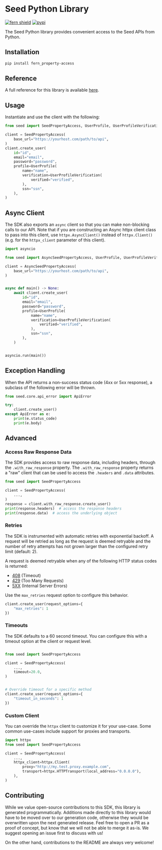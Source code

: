 # Seed Python Library

[![fern shield](https://img.shields.io/badge/%F0%9F%8C%BF-Built%20with%20Fern-brightgreen)](https://buildwithfern.com?utm_source=github&utm_medium=github&utm_campaign=readme&utm_source=Seed%2FPython)
[![pypi](https://img.shields.io/pypi/v/fern_property-access)](https://pypi.python.org/pypi/fern_property-access)

The Seed Python library provides convenient access to the Seed APIs from Python.

## Installation

```sh
pip install fern_property-access
```

## Reference

A full reference for this library is available [here](./reference.md).

## Usage

Instantiate and use the client with the following:

```python
from seed import SeedPropertyAccess, UserProfile, UserProfileVerification

client = SeedPropertyAccess(
    base_url="https://yourhost.com/path/to/api",
)
client.create_user(
    id="id",
    email="email",
    password="password",
    profile=UserProfile(
        name="name",
        verification=UserProfileVerification(
            verified="verified",
        ),
        ssn="ssn",
    ),
)
```

## Async Client

The SDK also exports an `async` client so that you can make non-blocking calls to our API. Note that if you are constructing an Async httpx client class to pass into this client, use `httpx.AsyncClient()` instead of `httpx.Client()` (e.g. for the `httpx_client` parameter of this client).

```python
import asyncio

from seed import AsyncSeedPropertyAccess, UserProfile, UserProfileVerification

client = AsyncSeedPropertyAccess(
    base_url="https://yourhost.com/path/to/api",
)


async def main() -> None:
    await client.create_user(
        id="id",
        email="email",
        password="password",
        profile=UserProfile(
            name="name",
            verification=UserProfileVerification(
                verified="verified",
            ),
            ssn="ssn",
        ),
    )


asyncio.run(main())
```

## Exception Handling

When the API returns a non-success status code (4xx or 5xx response), a subclass of the following error
will be thrown.

```python
from seed.core.api_error import ApiError

try:
    client.create_user()
except ApiError as e:
    print(e.status_code)
    print(e.body)
```

## Advanced

### Access Raw Response Data

The SDK provides access to raw response data, including headers, through the `.with_raw_response` property.
The `.with_raw_response` property returns a "raw" client that can be used to access the `.headers` and `.data` attributes.

```python
from seed import SeedPropertyAccess

client = SeedPropertyAccess(
    ...,
)
response = client.with_raw_response.create_user()
print(response.headers)  # access the response headers
print(response.data)  # access the underlying object
```

### Retries

The SDK is instrumented with automatic retries with exponential backoff. A request will be retried as long
as the request is deemed retryable and the number of retry attempts has not grown larger than the configured
retry limit (default: 2).

A request is deemed retryable when any of the following HTTP status codes is returned:

- [408](https://developer.mozilla.org/en-US/docs/Web/HTTP/Status/408) (Timeout)
- [429](https://developer.mozilla.org/en-US/docs/Web/HTTP/Status/429) (Too Many Requests)
- [5XX](https://developer.mozilla.org/en-US/docs/Web/HTTP/Status/500) (Internal Server Errors)

Use the `max_retries` request option to configure this behavior.

```python
client.create_user(request_options={
    "max_retries": 1
})
```

### Timeouts

The SDK defaults to a 60 second timeout. You can configure this with a timeout option at the client or request level.

```python

from seed import SeedPropertyAccess

client = SeedPropertyAccess(
    ...,
    timeout=20.0,
)


# Override timeout for a specific method
client.create_user(request_options={
    "timeout_in_seconds": 1
})
```

### Custom Client

You can override the `httpx` client to customize it for your use-case. Some common use-cases include support for proxies
and transports.

```python
import httpx
from seed import SeedPropertyAccess

client = SeedPropertyAccess(
    ...,
    httpx_client=httpx.Client(
        proxy="http://my.test.proxy.example.com",
        transport=httpx.HTTPTransport(local_address="0.0.0.0"),
    ),
)
```

## Contributing

While we value open-source contributions to this SDK, this library is generated programmatically.
Additions made directly to this library would have to be moved over to our generation code,
otherwise they would be overwritten upon the next generated release. Feel free to open a PR as
a proof of concept, but know that we will not be able to merge it as-is. We suggest opening
an issue first to discuss with us!

On the other hand, contributions to the README are always very welcome!
